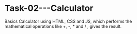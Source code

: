# Task-02---Calculator
Basics Calculator using HTML, CSS and JS, which performs the mathematical operations like +, -, * and / , gives the result.
